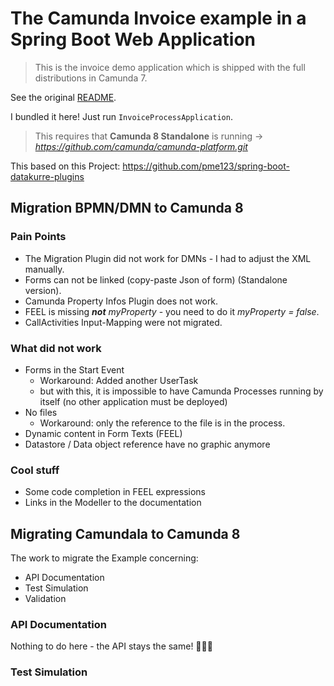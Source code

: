 # The Camunda Invoice example in a Spring Boot Web Application
> This is the invoice demo application which is shipped with the full distributions in Camunda 7.

See the original [README](https://github.com/camunda/camunda-bpm-platform/tree/master/examples/invoice).

I bundled it here! Just run `InvoiceProcessApplication`.

> This requires that **Camunda 8 Standalone** is running -> _https://github.com/camunda/camunda-platform.git_

This based on this Project: https://github.com/pme123/spring-boot-datakurre-plugins

## Migration BPMN/DMN to Camunda 8
### Pain Points
- The Migration Plugin did not work for DMNs - I had to adjust the XML manually.
- Forms can not be linked (copy-paste Json of form) (Standalone version).
- Camunda Property Infos Plugin does not work.
- FEEL is missing _**not** myProperty_ - you need to do it _myProperty = false_.
- CallActivities Input-Mapping were not migrated.

### What did not work
- Forms in the Start Event
  - Workaround: Added another UserTask 
  - but with this, it is impossible to have Camunda Processes running by itself (no other application must be deployed)
- No files
  - Workaround: only the reference to the file is in the process.
- Dynamic content in Form Texts (FEEL)
- Datastore / Data object reference have no graphic anymore

### Cool stuff
- Some code completion in FEEL expressions
- Links in the Modeller to the documentation

## Migrating Camundala to Camunda 8
The work to migrate the Example concerning:
- API Documentation
- Test Simulation
- Validation

### API Documentation
Nothing to do here - the API stays the same! 🎉🎉🎉
### Test Simulation

